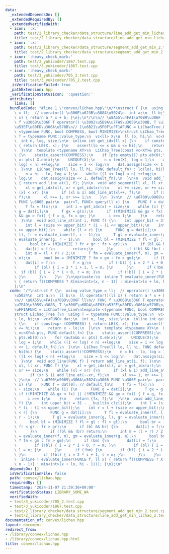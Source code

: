 ```yaml
---
data:
  _extendedDependsOn: []
  _extendedRequiredBy: []
  _extendedVerifiedWith:
  - icon: ':x:'
    path: test/2_library_checker/data_structure/line_add_get_min_lichao_2.test.cpp
    title: test/2_library_checker/data_structure/line_add_get_min_lichao_2.test.cpp
  - icon: ':x:'
    path: test/2_library_checker/data_structure/segment_add_get_min_2.test.cpp
    title: test/2_library_checker/data_structure/segment_add_get_min_2.test.cpp
  - icon: ':heavy_check_mark:'
    path: test/3_yukicoder/1867.test.cpp
    title: test/3_yukicoder/1867.test.cpp
  - icon: ':heavy_check_mark:'
    path: test/3_yukicoder/705_2.test.cpp
    title: test/3_yukicoder/705_2.test.cpp
  _isVerificationFailed: true
  _pathExtension: hpp
  _verificationStatusIcon: ':question:'
  attributes:
    links: []
  bundledCode: "#line 1 \"convex/lichao.hpp\"\n/*\nstruct F {\n  using value_type\
    \ = ll;  // operator() \u306E\u623B\u308A\u5024\n  int a;\n  ll b;\n  ll operator()(ll\
    \ x) { return a * x + b; }\n};\n*/\n\n// \u8A55\u4FA1\u70B9\u306F ll\n// FUNC\
    \ f \u306B\u306F T operator() \u3092\u5B9A\u7FA9\u3059\u308B, T \u306F\u6BD4\u8F03\
    \u53EF\u80FD\u306A\u578B\n// 1\u6B21\u5F0F\uFF1AFUNC = LiChaoTree_Line\ntemplate\
    \ <typename FUNC, bool COMPRESS, bool MINIMIZE>\nstruct LiChao_Tree {\n  using\
    \ T = typename FUNC::value_type;\n  vc<ll> X;\n  ll lo, hi;\n  vc<FUNC> dat;\n\
    \  int n, log, size;\n\n  inline int get_idx(ll x) {\n    if constexpr (COMPRESS)\
    \ { return LB(X, x); }\n    assert(lo <= x && x <= hi);\n    return x - lo;\n\
    \  }\n\n  template <typename XY>\n  LiChao_Tree(const vc<XY>& pts, FUNC default_fn)\
    \ {\n    static_assert(COMPRESS);\n    if (pts.empty()) pts.eb(0);\n    for (auto&&\
    \ x: pts) X.eb(x);\n    UNIQUE(X);\n    n = len(X), log = 1;\n    while ((1 <<\
    \ log) < n) ++log;\n    size = 1 << log;\n    dat.assign(size << 1, default_fn);\n\
    \  }\n\n  LiChao_Tree(ll lo, ll hi, FUNC default_fn) : lo(lo), hi(hi) {\n    static_assert(!COMPRESS);\n\
    \    n = hi - lo, log = 1;\n    while ((1 << log) < n) ++log;\n    size = 1 <<\
    \ log;\n    dat.assign(size << 1, default_fn);\n  }\n\n  void add_line(FUNC f)\
    \ { return add_line_at(1, f); }\n\n  void add_segment(ll xl, ll xr, FUNC f) {\n\
    \    xl = get_idx(xl), xr = get_idx(xr);\n    xl += size, xr += size;\n    while\
    \ (xl < xr) {\n      if (xl & 1) add_line_at(xl++, f);\n      if (xr & 1) add_line_at(--xr,\
    \ f);\n      xl >>= 1, xr >>= 1;\n    }\n  }\n\n  // \u6700\u9069\u306A\u5024\u3068\
    \ FUNC \u306E pair\n  pair<T, FUNC> query(ll x) {\n    FUNC f = dat[0]; // default_fn\n\
    \    T fx = f(x);\n    int i = get_idx(x) + size;\n    while (i) {\n      FUNC\
    \ g = dat[i];\n      T gx = g(x);\n      if ((MINIMIZE && gx < fx) || (!MINIMIZE\
    \ && gx > fx)) { f = g, fx = gx; }\n      i >>= 1;\n    }\n    return {fx, f};\n\
    \  }\n\n  void add_line_at(int i, FUNC f) {\n    int upper_bit = 31 - __builtin_clz(i);\n\
    \    int l = (size >> upper_bit) * (i - (1 << upper_bit));\n    int r = l + (size\
    \ >> upper_bit);\n    while (l < r) {\n      FUNC g = dat[i];\n      T fl = evaluate_inner(f,\
    \ l), fr = evaluate_inner(f, r - 1);\n      T gl = evaluate_inner(g, l), gr =\
    \ evaluate_inner(g, r - 1);\n      bool bl = (MINIMIZE ? fl < gl : fl > gl);\n\
    \      bool br = (MINIMIZE ? fr < gr : fr > gr);\n      if (bl && br) {\n    \
    \    dat[i] = f;\n        return;\n      }\n      if (!bl && !br) return;\n  \
    \    int m = (l + r) / 2;\n      T fm = evaluate_inner(f, m), gm = evaluate_inner(g,\
    \ m);\n      bool bm = (MINIMIZE ? fm < gm : fm > gm);\n      if (bm) {\n    \
    \    dat[i] = f;\n        f = g;\n        if (!bl) { i = 2 * i + 0, r = m; }\n\
    \        if (bl) { i = 2 * i + 1, l = m; }\n      }\n      if (!bm) {\n      \
    \  if (bl) { i = 2 * i + 0, r = m; }\n        if (!bl) { i = 2 * i + 1, l = m;\
    \ }\n      }\n    }\n  }\n\nprivate:\n  inline T evaluate_inner(FUNC& f, ll x)\
    \ { return f((COMPRESS ? X[min<int>(x, n - 1)] : min<int>(x + lo, hi - 1))); }\n\
    };\n"
  code: "/*\nstruct F {\n  using value_type = ll;  // operator() \u306E\u623B\u308A\
    \u5024\n  int a;\n  ll b;\n  ll operator()(ll x) { return a * x + b; }\n};\n*/\n\
    \n// \u8A55\u4FA1\u70B9\u306F ll\n// FUNC f \u306B\u306F T operator() \u3092\u5B9A\
    \u7FA9\u3059\u308B, T \u306F\u6BD4\u8F03\u53EF\u80FD\u306A\u578B\n// 1\u6B21\u5F0F\
    \uFF1AFUNC = LiChaoTree_Line\ntemplate <typename FUNC, bool COMPRESS, bool MINIMIZE>\n\
    struct LiChao_Tree {\n  using T = typename FUNC::value_type;\n  vc<ll> X;\n  ll\
    \ lo, hi;\n  vc<FUNC> dat;\n  int n, log, size;\n\n  inline int get_idx(ll x)\
    \ {\n    if constexpr (COMPRESS) { return LB(X, x); }\n    assert(lo <= x && x\
    \ <= hi);\n    return x - lo;\n  }\n\n  template <typename XY>\n  LiChao_Tree(const\
    \ vc<XY>& pts, FUNC default_fn) {\n    static_assert(COMPRESS);\n    if (pts.empty())\
    \ pts.eb(0);\n    for (auto&& x: pts) X.eb(x);\n    UNIQUE(X);\n    n = len(X),\
    \ log = 1;\n    while ((1 << log) < n) ++log;\n    size = 1 << log;\n    dat.assign(size\
    \ << 1, default_fn);\n  }\n\n  LiChao_Tree(ll lo, ll hi, FUNC default_fn) : lo(lo),\
    \ hi(hi) {\n    static_assert(!COMPRESS);\n    n = hi - lo, log = 1;\n    while\
    \ ((1 << log) < n) ++log;\n    size = 1 << log;\n    dat.assign(size << 1, default_fn);\n\
    \  }\n\n  void add_line(FUNC f) { return add_line_at(1, f); }\n\n  void add_segment(ll\
    \ xl, ll xr, FUNC f) {\n    xl = get_idx(xl), xr = get_idx(xr);\n    xl += size,\
    \ xr += size;\n    while (xl < xr) {\n      if (xl & 1) add_line_at(xl++, f);\n\
    \      if (xr & 1) add_line_at(--xr, f);\n      xl >>= 1, xr >>= 1;\n    }\n \
    \ }\n\n  // \u6700\u9069\u306A\u5024\u3068 FUNC \u306E pair\n  pair<T, FUNC> query(ll\
    \ x) {\n    FUNC f = dat[0]; // default_fn\n    T fx = f(x);\n    int i = get_idx(x)\
    \ + size;\n    while (i) {\n      FUNC g = dat[i];\n      T gx = g(x);\n     \
    \ if ((MINIMIZE && gx < fx) || (!MINIMIZE && gx > fx)) { f = g, fx = gx; }\n \
    \     i >>= 1;\n    }\n    return {fx, f};\n  }\n\n  void add_line_at(int i, FUNC\
    \ f) {\n    int upper_bit = 31 - __builtin_clz(i);\n    int l = (size >> upper_bit)\
    \ * (i - (1 << upper_bit));\n    int r = l + (size >> upper_bit);\n    while (l\
    \ < r) {\n      FUNC g = dat[i];\n      T fl = evaluate_inner(f, l), fr = evaluate_inner(f,\
    \ r - 1);\n      T gl = evaluate_inner(g, l), gr = evaluate_inner(g, r - 1);\n\
    \      bool bl = (MINIMIZE ? fl < gl : fl > gl);\n      bool br = (MINIMIZE ?\
    \ fr < gr : fr > gr);\n      if (bl && br) {\n        dat[i] = f;\n        return;\n\
    \      }\n      if (!bl && !br) return;\n      int m = (l + r) / 2;\n      T fm\
    \ = evaluate_inner(f, m), gm = evaluate_inner(g, m);\n      bool bm = (MINIMIZE\
    \ ? fm < gm : fm > gm);\n      if (bm) {\n        dat[i] = f;\n        f = g;\n\
    \        if (!bl) { i = 2 * i + 0, r = m; }\n        if (bl) { i = 2 * i + 1,\
    \ l = m; }\n      }\n      if (!bm) {\n        if (bl) { i = 2 * i + 0, r = m;\
    \ }\n        if (!bl) { i = 2 * i + 1, l = m; }\n      }\n    }\n  }\n\nprivate:\n\
    \  inline T evaluate_inner(FUNC& f, ll x) { return f((COMPRESS ? X[min<int>(x,\
    \ n - 1)] : min<int>(x + lo, hi - 1))); }\n};\n"
  dependsOn: []
  isVerificationFile: false
  path: convex/lichao.hpp
  requiredBy: []
  timestamp: '2024-11-07 21:39:36+09:00'
  verificationStatus: LIBRARY_SOME_WA
  verifiedWith:
  - test/3_yukicoder/705_2.test.cpp
  - test/3_yukicoder/1867.test.cpp
  - test/2_library_checker/data_structure/segment_add_get_min_2.test.cpp
  - test/2_library_checker/data_structure/line_add_get_min_lichao_2.test.cpp
documentation_of: convex/lichao.hpp
layout: document
redirect_from:
- /library/convex/lichao.hpp
- /library/convex/lichao.hpp.html
title: convex/lichao.hpp
---
```

